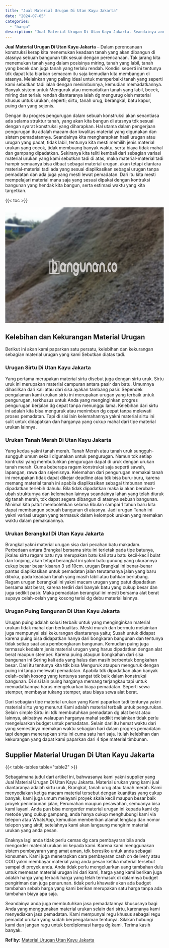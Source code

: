 ```yaml
---
title: "Jual Material Urugan Di Utan Kayu Jakarta"
date: "2024-07-05"
categories: 
  - "harga"
description: "Jual Material Urugan Di Utan Kayu Jakarta. Seandainya anda juga membutuhkan jasa pemadatannya khususnya bagi Anda yang menggunakan material urukan selain dar..."
---
```


**Jual Material Urugan Di Utan Kayu Jakarta** – Dalam perencanaan konstruksi kerap kita menemukan keadaan tanah yang akan dibangun di atasnya sebuah bangunan tdk sesuai dengan perencanaan. Tak jarang kita menemukan tanah yang dalam posisinya miring, tanah yang labil, tanah yang becek dan juga tanah yang terlalu rendah. Kondisi seperti ini tentunya tdk dapat kita biarkan semacam itu saja kemudian kita membangun di atasnya. Melainkan yang paling ideal untuk memperbaiki tanah yang seperti kami sebutkan tadi ialah dengan menimbunnya, kemudian memadatkannya. Banyak sistem untuk Menguruk atau memadatkan tanah yang labil, becek, miring dan terlalu rendah diantaranya ialah dg mengurug oleh material khusus untuk urukan, seperti; sirtu, tanah urug, berangkal, batu kapur, puing dan yang sejenis.

Dengan itu progres pengurugan dalam sebuah konstruksi akan senantiasa ada selama struktur tanah, yang akan kita bangun di atasnya tdk sesuai dengan syarat konstruksi yang diharapkan. Hal utama dalam pengerjaan pengurugan itu adalah macam dan kwalitas material yang digunakan dan sistem pemadatannya. Seandainya kita mengharapkan hasil urugan atau urugan yang padat, tidak labil, tentunya kita mesti memilih jenis material urukan yang cocok, tidak membuang banyak waktu, serta biaya tidak mahal dan gampang dipadatkan. Sekiranya kita teliti kembali dari sebagian variasi material urukan yang kami sebutkan tadi di atas, maka material-material tadi hampir semuanya bisa dibuat sebagai material urugan. akan tetapi diantara material-material tadi ada yang sesuai diaplikasikan sebagai urugan tanpa pemadatan dan ada juga yang mesti lewat pemadatan. Dari itu kita mesti mempelajari material mana saja yang sesuai dipakai dengan kontruksi bangunan yang hendak kita bangun, serta estimasi waktu yang kita targetkan.

{{< toc >}}

![Jual Material Urugan Di Utan Kayu Jakarta](/images/jual-urugan-21.png)

## Kelebihan dan Kekurangan Material Urugan

Berikut ini akan kami paparkan satu persatu, kelebihan dan kekurangan sebagian material urugan yang kami Sebutkan diatas tadi.

### Urugan Sirtu Di Utan Kayu Jakarta

Yang pertama merupakan material sirtu disebut juga dengan sirtu uruk. Sirtu uruk ini merupakan material campuran antara pasir dan batu. Umumnya dihasilkan dari kali atau dari sisa ayakan tambang pasir. Sependek pengalaman kami urukan sirtu ini merupakan urugan yang terbaik untuk pengurugan, terkhusus untuk Anda yang menginginkan progres pengurugan berjalan dg cepat tanpa menunggu lama. Kelebihan dari sirtu ini adalah kita bisa menguruk atau menimbun dg cepat tanpa melewati proses pemadatan. Tapi di sisi lain kelemahannya yakni material sirtu ini sulit untuk didapatkan dan harganya yang cukup mahal dari tipe material urukan lainnya.

### Urukan Tanah Merah Di Utan Kayu Jakarta

Yang kedua yakni tanah merah. Tanah Merah atau tanah uruk sungguh-sungguh umum sekali digunakan untuk pengurugan. Namun tdk setiap kontruksi yang membutuhkan pengurugan dapat di uruk dengan urukan tanah merah. Cuma beberapa ragam konstruksi saja seperti sawah, lapangan, rawa dan sejenisnya. Kelemahan dari pengurugan memakai tanah ini merupakan tidak dapat dikejar deadline atau tdk bisa buru-buru, karena memang material tanah ini apabila diaplikasikan sebagai timbunan mesti dipadatkan terlebih dahulu. Bila tidak dipadatkan maka ia akan berubah-ubah strukturnya dan kelemahan lainnya seandainya lahan yang telah diuruk dg tanah merah, tdk dapat segera dibangun di atasnya sebuah bangunan. Minimal kita patut membolehkan selama 6bulan sampai 1 tahun baru kita dapat membangun sebuah bangunan di atasnya. Jadi urugan Tanah ini yakni variasi urugan yang termasuk dalam kelompok urukan yang memakan waktu dalam pemakaiannya.

### Urukan Berangkal Di Utan Kayu Jakarta

Brangkal yakni material urugan sisa dari pecahan batu makadam. Perbedaan antara Brangkal bersama sirtu ini terletak pada tipe batunya, jikalau sirtu ragam batu nya merupakan batu kali atau batu kecil-kecil bulat dan lonjong, akan tetapi berangkal ini yakni batu gunung yang ukurannya cukup besar besar kisaran 3 sd 10cm. urugan Brangkal ini benar-benar pantas diaplikasikan untuk pemadatan jalan terutamanya jalan yang baru dibuka, pada keadaan tanah yang masih labil atau bahkan berlubang. Ragam urugan berangkal ini yakni macam urugan yang patut dipadatkan bersama alat berat, karena terdiri dari banyak batu yang cukup besar dan juga sedikit pasir. Maka pemadatan berangkal ini mesti bersama alat berat supaya celah-celah yang kosong terisi dg debu material lainnya.

### Urugan Puing Bangunan Di Utan Kayu Jakarta

Urugan puing adalah solusi terbaik untuk yang menginginkan material urukan tidak mahal dan berkualitas. Meski murah dan bermutu melainkan juga mempunyai sisi kekurangan diantaranya yaitu; Susah untuk didapat karena puing bisa didapatkan hanya dari bongkaran bangunan dan tentunya tidak setiap saat ada pembongkaran bangunan. Kemudian puing juga termasuk kedalam jenis material urugan yang harus dipadatkan dengan alat berat maupun stemper. Karena puing ataupun bongkahan dari sisa bangunan ini Sering kali ada yang halus dan masih berbentuk bongkahan besar. Dari itu tentunya kita tdk bisa Menguruk ataupun menguruk dengan puing ini tanpa melewati pemadatan. Apabila tdk dipadatkan akan banyak celah-celah kosong yang tentunya sangat tdk baik dalam konstruksi bangunan. Di sisi lain puing harganya memang terjangkau tapi untuk memadatkannya harus mengeluarkan biaya pemadatan. Seperti sewa stemper, membayar tukang stemper, atau biaya sewa alat berat.

Dari sebagian tipe material urukan yang Kami paparkan tadi tentunya yakni material sirtu yang menurut Kami adalah material terbaik untuk pengurukan. Selain simple Sirtu ini tdk membutuhkan pemadatan dg alat berat atau lainnya, akibatnya walaupun harganya mahal sedikit melainkan tidak perlu mengeluarkan budget untuk pemadatan. Selain dari itu hemat waktu dari yang semestinya memakan waktu sebagian hari dalam progres pemadatan tapi dengan menerapkan sirtu ini cuma satu hari saja. Itulah kelebihan dan kekurangan yang dapat kami paparkan dari 4 tipe material timbunan.

## Supplier Material Urugan Di Utan Kayu Jakarta

{{< table-tables table="table2" >}}

Sebagaimana judul dari artikel ini, bahwasanya kami yakni supplier yang Jual Material Urugan Di Utan Kayu Jakarta. Material urukan yang kami jual diantaranya adalah sirtu uruk, Brangkal, tanah urug atau tanah merah. Kami menyediakan ketiga macam material tersebut dengan kuantitas yang cukup banyak, kami juga umum melayani proyek skala kecil maupun besar baik proyek penimbunan jalan, Perumahan maupun pesawahan, semuanya bisa kami layani. Anda pun bisa mengorder material urugan ini kepada kami dg metode yang cukup gampang, anda hanya cukup menghubungi kami via telepon atau WhatsApp, kemudian memberikan alamat lengkap dan nomor telepon yang aktif, setelahnya kami akan langsung mengirim material urukan yang anda pesan.

Enaknya lagi anda tidak perlu cemas dg cara pembayaran bila anda mengorder material urukan ini kepada kami. Karena kami menggunakan sistem pembayaran yang amat aman, tdk beresiko untuk anda sebagai konsumen. Kami juga menerapkan cara pembayaran cash on delivery atau COD yakni membayar material yang anda pesan ketika material tersebut sampai di proyek anda. Anda tidak perlu mengeluarkan uang tambahan dulu untuk memesan material urugan ini dari kami, harga yang kami berikan juga adalah harga yang terbaik harga yang telah termasuk di dalamnya budget pengiriman dan juga penurunan. tidak perlu khawatir akan ada budget tambahan sebab harga yang kami berikan merupakan satu harga tanpa ada tambahan biaya apa saja.

Seandainya anda juga membutuhkan jasa pemadatannya khususnya bagi Anda yang menggunakan material urukan selain dari sirtu, karenanya kami menyediakan jasa pemadatan. Kami mempunyai regu khusus sebagai regu pemadat urukan yang sudah berpengalaman tentunya. Silakan hubungi kami dan jangan ragu untuk berdiplomasi harga dg kami. Terima kasih banyak.

**Ref by:** [Material Urugan Utan Kayu Jakarta](https://id.wikipedia.org/wiki/Material)
